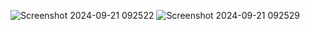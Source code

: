 ![Screenshot 2024-09-21 092522](https://github.com/user-attachments/assets/7e9996bb-209c-43f9-9762-58396568ee3d)
![Screenshot 2024-09-21 092529](https://github.com/user-attachments/assets/ee445d22-ac6f-4db8-add5-d3fa451a544f)
